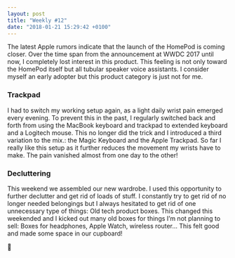 ```yaml
---
layout: post
title: "Weekly #12"
date: "2018-01-21 15:29:42 +0100"
---
```

The latest Apple rumors indicate that the launch of the HomePod is coming closer. Over the time span from the announcement at WWDC 2017 until now, I completely lost interest in this product. This feeling is not only toward the HomePod itself but all tubular speaker voice assistants. I consider myself an early adopter but this product category is just not for me.

### Trackpad
I had to switch my working setup again, as a light daily wrist pain emerged every evening. To prevent this in the past, I regularly switched back and forth from using the MacBook keyboard and trackpad to extended keyboard and a Logitech mouse. This no longer did the trick and I introduced a third variation to the mix.: the Magic Keyboard and the Apple Trackpad. So far I really like this setup as it further reduces the movement my wrists have to make. The pain vanished almost from one day to the other!

### Decluttering
This weekend we assembled our new wardrobe. I used this opportunity to further declutter and get rid of loads of stuff.  I constantly try to get rid of no longer needed belongings but I always hesitated to get rid of one unnecessary type of things: Old tech product boxes. This changed this weekended and I kicked out many old boxes for things I’m not planning to sell: Boxes for headphones, Apple Watch, wireless router…
This felt good and made some space in our cupboard!

🤖
